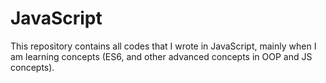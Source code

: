 # JavaScript
This repository contains all codes that I wrote in JavaScript, mainly when I am learning concepts (ES6, and other advanced concepts in OOP and JS concepts). 
